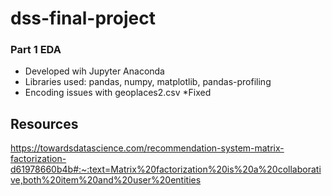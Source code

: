 # dss-final-project

### Part 1 EDA
- Developed wih Jupyter Anaconda
- Libraries used: pandas, numpy, matplotlib, pandas-profiling
- Encoding issues with geoplaces2.csv *Fixed

## Resources
https://towardsdatascience.com/recommendation-system-matrix-factorization-d61978660b4b#:~:text=Matrix%20factorization%20is%20a%20collaborative,both%20item%20and%20user%20entities

